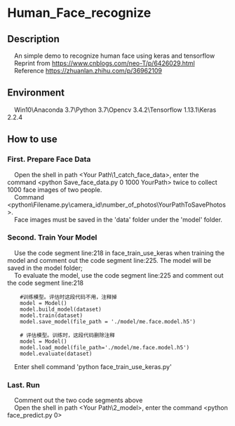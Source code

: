 # Human_Face_recognize
## Description
&nbsp;&nbsp;&nbsp;&nbsp;An simple demo to recognize human face using keras and tensorflow
<br />&nbsp;&nbsp;&nbsp;&nbsp;Reprint from https://www.cnblogs.com/neo-T/p/6426029.html
<br />&nbsp;&nbsp;&nbsp;&nbsp;Reference https://zhuanlan.zhihu.com/p/36962109
## Environment
&nbsp;&nbsp;&nbsp;&nbsp;Win10\Anaconda 3.7\Python 3.7\Opencv 3.4.2\Tensorflow 1.13.1\Keras 2.2.4
## How to use
### First. Prepare Face Data
&nbsp;&nbsp;&nbsp;&nbsp;Open the shell in path <Your Path\1_catch_face_data>, enter the command <python Save_face_data.py 0 1000 YourPath> twice to collect 1000 face images of two people. 
<br />&nbsp;&nbsp;&nbsp;&nbsp;Command <python\Filename.py\camera_id\number_of_photos\YourPathToSavePhotos>.
<br />&nbsp;&nbsp;&nbsp;&nbsp;Face images must be saved in the 'data' folder under the 'model' folder.
### Second. Train Your Model
&nbsp;&nbsp;&nbsp;&nbsp;Use the code segment line:218 in face_train_use_keras when training the model and comment out the code segment line:225. The model will be saved in the model folder;
<br />&nbsp;&nbsp;&nbsp;&nbsp;To evaluate the model, use the code segment line:225 and comment out the code segment line:218
```
    #训练模型。评估时这段代码不用，注释掉
    model = Model()
    model.build_model(dataset)
    model.train(dataset)
    model.save_model(file_path = './model/me.face.model.h5')

    # 评估模型。训练时，这段代码删除注释
    model = Model()
    model.load_model(file_path='./model/me.face.model.h5')
    model.evaluate(dataset)
```
&nbsp;&nbsp;&nbsp;&nbsp;Enter shell command 'python face_train_use_keras.py'
### Last. Run
&nbsp;&nbsp;&nbsp;&nbsp;Comment out the two code segments above<br />&nbsp;&nbsp;&nbsp;&nbsp;Open the shell in path <Your Path\2_model>, enter the command <python face_predict.py 0>

  
